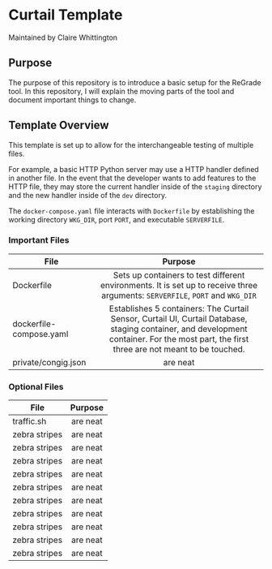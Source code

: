# Curtail Template
Maintained by Claire Whittington

## Purpose
The purpose of this repository is to introduce a basic setup for the ReGrade tool. 
In this repository, I will explain the moving parts of the tool and document important things to change.

## Template Overview
This template is set up to allow for the interchangeable testing of multiple files. 

For example, a basic HTTP Python server may use a HTTP handler defined in another file.
In the event that the developer wants to add features to the HTTP file, they may store the 
current handler inside of the `staging` directory and the new handler inside of the `dev` directory.

The `docker-compose.yaml` file interacts with `Dockerfile` by establishing the working directory `WKG_DIR`,
port `PORT`, and executable `SERVERFILE`. 


### Important Files
| File        | Purpose           | 
| ------------- |:-------------:| 
| Dockerfile      | Sets up containers to test different environments. It is set up to receive three arguments: `SERVERFILE`, `PORT` and `WKG_DIR` | 
| dockerfile-compose.yaml      | Establishes 5 containers: The Curtail Sensor, Curtail UI, Curtail Database, staging container, and development container. For the most part, the first three are not meant to be touched.   | 
| private/congig.json | are neat      | 


### Optional Files
| File        | Purpose           | 
| ------------- |:-------------:| 
| traffic.sh | are neat      | 
| zebra stripes | are neat      | 
| zebra stripes | are neat      | 
| zebra stripes | are neat      | 
| zebra stripes | are neat      | 
| zebra stripes | are neat      | 
| zebra stripes | are neat      | 
| zebra stripes | are neat      | 
| zebra stripes | are neat      | 
| zebra stripes | are neat      | 
| zebra stripes | are neat      | 
